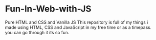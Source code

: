 # Fun-In-Web-with-JS
Pure HTML and CSS and Vanilla JS
This repository is full of my things i made using HTML, CSS and JavaScript in my free time or as a timepass.
you can go through it its so fun.

